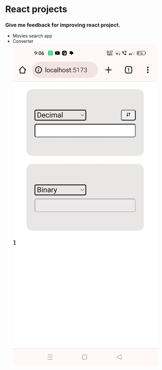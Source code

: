 # React projects
### Give me feedback for improving react project.
- Movies search app
- Converter
![projects_img](./projects_img/Screenshot_2024-08-30-21-06-44-14_40deb401b9ffe8e1df2f1cc5ba480b12.jpg)

